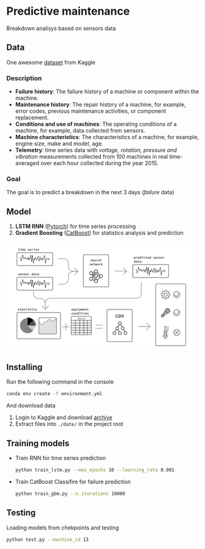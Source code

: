 # Predictive maintenance
Breakdown analisys based on sensors data

## Data
One awesome [dataset](https://www.kaggle.com/yuansaijie0604/xinjiang-pm) from Kaggle

### Description
+ **Failure history**: The failure history of a machine or component within the machine.
+ **Maintenance history**: The repair history of a machine, for example, error codes, previous maintenance activities, or component replacement.
+ **Conditions and use of machines**: The operating conditions of a machine, for example, data collected from sensors.
+ **Machine characteristics**: The characteristics of a machine, for example, engine size, make and model, age.
+ **Telemetry**: time series data with *voltage, rotation, pressure and vibration* measurements collected from 100 machines in real time-averaged over each hour collected during the year 2015.

### Goal
The goal is to predict a breakdown in the next 3 days (*failure* data)

## Model
1. **LSTM RNN** ([Pytorch](https://pytorch.org/)) for time series processing
2. **Gradient Boosting** ([CatBoost](https://catboost.ai/)) for statistics analysis and prediction

![system_architecure.png](assets/system_architecture.png)

## Installing
Run the following command in the console
```bash
conda env create -f environment.yml
```

And download data
1. Login to Kaggle and download [archive](https://www.kaggle.com/yuansaijie0604/xinjiang-pm/download)
2. Extract files into `./date/` in the project root

## Training models
+ Train RNN for time series prediction

   ```bash
   python train_lstm.py --max_epochs 10 --learning_rate 0.001
   ```

+ Train CatBoost Classifire for failure prediction
   ```bash
   python train_gbm.py --n_iterations 10000
   ```

## Testing
Loading models from chekpoints and testing
```bash
python test.py --machine_id 13
```